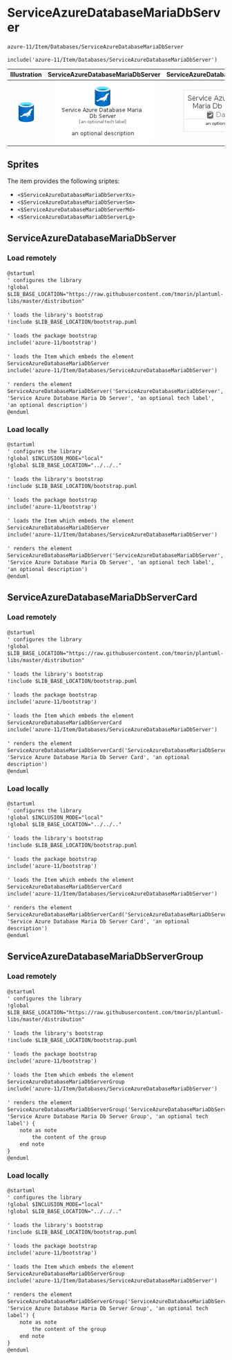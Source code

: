 # ServiceAzureDatabaseMariaDbServer


```text
azure-11/Item/Databases/ServiceAzureDatabaseMariaDbServer
```

```text
include('azure-11/Item/Databases/ServiceAzureDatabaseMariaDbServer')
```



| Illustration | ServiceAzureDatabaseMariaDbServer | ServiceAzureDatabaseMariaDbServerCard | ServiceAzureDatabaseMariaDbServerGroup |
| :---: | :---: | :---: | :---: |
| ![illustration for Illustration](../../../azure-11/Item/Databases/ServiceAzureDatabaseMariaDbServer.png) | ![illustration for ServiceAzureDatabaseMariaDbServer](../../../azure-11/Item/Databases/ServiceAzureDatabaseMariaDbServer.Local.png) | ![illustration for ServiceAzureDatabaseMariaDbServerCard](../../../azure-11/Item/Databases/ServiceAzureDatabaseMariaDbServerCard.Local.png) | ![illustration for ServiceAzureDatabaseMariaDbServerGroup](../../../azure-11/Item/Databases/ServiceAzureDatabaseMariaDbServerGroup.Local.png) |



## Sprites
The item provides the following sriptes:

- `<$ServiceAzureDatabaseMariaDbServerXs>`
- `<$ServiceAzureDatabaseMariaDbServerSm>`
- `<$ServiceAzureDatabaseMariaDbServerMd>`
- `<$ServiceAzureDatabaseMariaDbServerLg>`





## ServiceAzureDatabaseMariaDbServer

### Load remotely
```plantuml
@startuml
' configures the library
!global $LIB_BASE_LOCATION="https://raw.githubusercontent.com/tmorin/plantuml-libs/master/distribution"

' loads the library's bootstrap
!include $LIB_BASE_LOCATION/bootstrap.puml

' loads the package bootstrap
include('azure-11/bootstrap')

' loads the Item which embeds the element ServiceAzureDatabaseMariaDbServer
include('azure-11/Item/Databases/ServiceAzureDatabaseMariaDbServer')

' renders the element
ServiceAzureDatabaseMariaDbServer('ServiceAzureDatabaseMariaDbServer', 'Service Azure Database Maria Db Server', 'an optional tech label', 'an optional description')
@enduml
```

### Load locally
```plantuml
@startuml
' configures the library
!global $INCLUSION_MODE="local"
!global $LIB_BASE_LOCATION="../../.."

' loads the library's bootstrap
!include $LIB_BASE_LOCATION/bootstrap.puml

' loads the package bootstrap
include('azure-11/bootstrap')

' loads the Item which embeds the element ServiceAzureDatabaseMariaDbServer
include('azure-11/Item/Databases/ServiceAzureDatabaseMariaDbServer')

' renders the element
ServiceAzureDatabaseMariaDbServer('ServiceAzureDatabaseMariaDbServer', 'Service Azure Database Maria Db Server', 'an optional tech label', 'an optional description')
@enduml
```

## ServiceAzureDatabaseMariaDbServerCard

### Load remotely
```plantuml
@startuml
' configures the library
!global $LIB_BASE_LOCATION="https://raw.githubusercontent.com/tmorin/plantuml-libs/master/distribution"

' loads the library's bootstrap
!include $LIB_BASE_LOCATION/bootstrap.puml

' loads the package bootstrap
include('azure-11/bootstrap')

' loads the Item which embeds the element ServiceAzureDatabaseMariaDbServerCard
include('azure-11/Item/Databases/ServiceAzureDatabaseMariaDbServer')

' renders the element
ServiceAzureDatabaseMariaDbServerCard('ServiceAzureDatabaseMariaDbServerCard', 'Service Azure Database Maria Db Server Card', 'an optional description')
@enduml
```

### Load locally
```plantuml
@startuml
' configures the library
!global $INCLUSION_MODE="local"
!global $LIB_BASE_LOCATION="../../.."

' loads the library's bootstrap
!include $LIB_BASE_LOCATION/bootstrap.puml

' loads the package bootstrap
include('azure-11/bootstrap')

' loads the Item which embeds the element ServiceAzureDatabaseMariaDbServerCard
include('azure-11/Item/Databases/ServiceAzureDatabaseMariaDbServer')

' renders the element
ServiceAzureDatabaseMariaDbServerCard('ServiceAzureDatabaseMariaDbServerCard', 'Service Azure Database Maria Db Server Card', 'an optional description')
@enduml
```

## ServiceAzureDatabaseMariaDbServerGroup

### Load remotely
```plantuml
@startuml
' configures the library
!global $LIB_BASE_LOCATION="https://raw.githubusercontent.com/tmorin/plantuml-libs/master/distribution"

' loads the library's bootstrap
!include $LIB_BASE_LOCATION/bootstrap.puml

' loads the package bootstrap
include('azure-11/bootstrap')

' loads the Item which embeds the element ServiceAzureDatabaseMariaDbServerGroup
include('azure-11/Item/Databases/ServiceAzureDatabaseMariaDbServer')

' renders the element
ServiceAzureDatabaseMariaDbServerGroup('ServiceAzureDatabaseMariaDbServerGroup', 'Service Azure Database Maria Db Server Group', 'an optional tech label') {
    note as note
        the content of the group
    end note
}
@enduml
```

### Load locally
```plantuml
@startuml
' configures the library
!global $INCLUSION_MODE="local"
!global $LIB_BASE_LOCATION="../../.."

' loads the library's bootstrap
!include $LIB_BASE_LOCATION/bootstrap.puml

' loads the package bootstrap
include('azure-11/bootstrap')

' loads the Item which embeds the element ServiceAzureDatabaseMariaDbServerGroup
include('azure-11/Item/Databases/ServiceAzureDatabaseMariaDbServer')

' renders the element
ServiceAzureDatabaseMariaDbServerGroup('ServiceAzureDatabaseMariaDbServerGroup', 'Service Azure Database Maria Db Server Group', 'an optional tech label') {
    note as note
        the content of the group
    end note
}
@enduml
```

